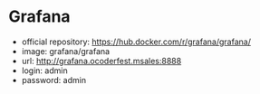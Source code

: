 # Grafana

- official repository: https://hub.docker.com/r/grafana/grafana/
- image: grafana/grafana
- url: http://grafana.ocoderfest.msales:8888
- login: admin
- password: admin
